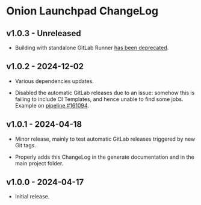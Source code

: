 # Onion Launchpad ChangeLog

## v1.0.3 - Unreleased

* Building with standalone GitLab Runner [has been
  deprecated][gitlab-exec-deprecated].

[gitlab-exec-deprecated]: https://gitlab.com/gitlab-org/gitlab/-/issues/385235
[#90]: https://gitlab.torproject.org/tpo/onion-services/onion-launchpad/-/issues/90

## v1.0.2 - 2024-12-02

* Various dependencies updates.

* Disabled the automatic GitLab releases due to an issue:
  somehow this is failing to include CI Templates, and hence
  unable to find some jobs. Example on [pipeline #161094][].

[pipeline #161094]: https://gitlab.torproject.org/tpo/onion-services/onion-launchpad/-/pipelines/161094

## v1.0.1 - 2024-04-18

* Minor release, mainly to test automatic GitLab releases
  triggered by new Git tags.

* Properly adds this ChangeLog in the generate documentation
  and in the main project folder.

## v1.0.0 - 2024-04-17

* Initial release.

